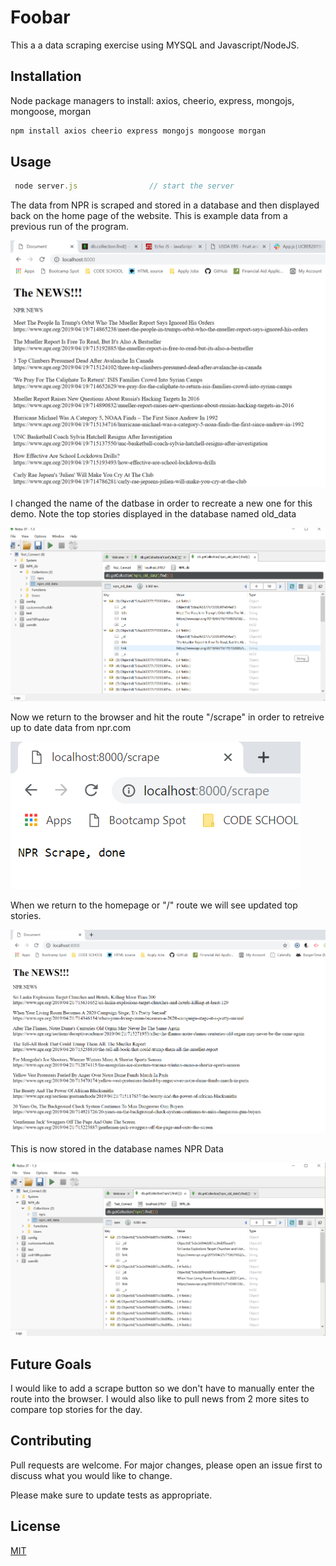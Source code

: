# Foobar

This a a data scraping exercise using MYSQL and Javascript/NodeJS. 

## Installation

Node package managers to install: axios, cheerio, express, mongojs, mongoose, morgan

```bash
npm install axios cheerio express mongojs mongoose morgan
```

## Usage

```javascript
 node server.js                // start the server 
```

The data from NPR is scraped and stored in a database and then displayed back on the home page of the website. This is example data from a previous run of the program. 

<img src="images/old_data_html.png">

I changed the name of the datbase in order to recreate a new one for this demo.  Note the top stories displayed in the database named old_data

<img src="images/old.db.png">

Now we return to the browser and hit the route "/scrape"  in order to retreive up to date data from npr.com 

<img src="images/scrape_data.png">

When we return to the homepage or "/" route we will see updated top stories. 

<img src="images/newdata_html.png">

This is now stored in the database names NPR Data

<img src="images/new_db.png">

## Future Goals
I would like to add a scrape button so we don't have to manually enter the route into the browser.  I would also like to pull news from 2 more sites to compare top stories for the day. 


## Contributing
Pull requests are welcome. For major changes, please open an issue first to discuss what you would like to change.

Please make sure to update tests as appropriate.

## License
[MIT](https://choosealicense.com/licenses/mit/)